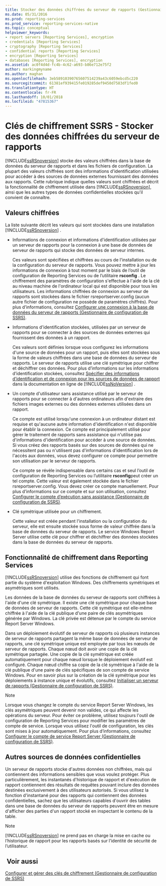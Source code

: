 ```yaml
---
title: Stocker des données chiffrées du serveur de rapports (Gestionnaire de configuration de SSRS) | Microsoft Docs
ms.date: 05/31/2016
ms.prod: reporting-services
ms.prod_service: reporting-services-native
ms.topic: conceptual
helpviewer_keywords:
- report servers [Reporting Services], encryption
- credentials [Reporting Services]
- cryptography [Reporting Services]
- confidential reports [Reporting Services]
- encryption [Reporting Services]
- databases [Reporting Services], encryption
ms.assetid: ac0f4d4d-fc4b-4c62-a693-b86e712e75f2
author: markingmyname
ms.author: maghan
ms.openlocfilehash: 3eb58910390765607514239a43c6059ebcd5c220
ms.sourcegitcommit: 61381ef939415fe019285def9450d7583df1fed0
ms.translationtype: HT
ms.contentlocale: fr-FR
ms.lasthandoff: 10/01/2018
ms.locfileid: "47815367"
---
```

# <a name="ssrs-encryption-keys---store-encrypted-report-server-data"></a>Clés de chiffrement SSRS - Stocker des données chiffrées du serveur de rapports
  [!INCLUDE[ssRSnoversion](../../includes/ssrsnoversion-md.md)] stocke des valeurs chiffrées dans la base de données du serveur de rapports et dans les fichiers de configuration. La plupart des valeurs chiffrées sont des informations d'identification utilisées pour accéder à des sources de données externes fournissant des données aux rapports. Cette rubrique indique quelles valeurs sont chiffrées et décrit la fonctionnalité de chiffrement utilisée dans [!INCLUDE[ssRSnoversion](../../includes/ssrsnoversion-md.md)], ainsi que les autres types de données confidentielles stockées qu'il convient de connaître.  
  
## <a name="encrypted-values"></a>Valeurs chiffrées  
 La liste suivante décrit les valeurs qui sont stockées dans une installation [!INCLUDE[ssRSnoversion](../../includes/ssrsnoversion-md.md)] .  
  
-   Informations de connexion et informations d'identification utilisées par un serveur de rapports pour la connexion à une base de données de serveur de rapports qui stocke des données de serveur internes.  
  
     Ces valeurs sont spécifiées et chiffrées au cours de l'installation ou de la configuration du serveur de rapports. Vous pouvez mettre à jour les informations de connexion à tout moment par le biais de l’outil de configuration de Reporting Services ou de l’utilitaire **rsconfig** . Le chiffrement des paramètres de configuration s'effectue à l'aide de la clé au niveau machine de l'ordinateur local qui est disponible pour tous les utilisateurs. Les informations chiffrées de connexion au serveur de rapports sont stockées dans le fichier rsreportserver.config (aucun autre fichier de configuration ne possède de paramètres chiffrés). Pour plus d’informations, consultez [Configurer une connexion à la base de données du serveur de rapports &#40;Gestionnaire de configuration de SSRS&#41;](../../reporting-services/install-windows/configure-a-report-server-database-connection-ssrs-configuration-manager.md).  
  
-   Informations d'identification stockées, utilisées par un serveur de rapports pour se connecter à des sources de données externes qui fournissent des données à un rapport.  
  
     Ces valeurs sont définies lorsque vous configurez les informations d'une source de données pour un rapport, puis elles sont stockées sous la forme de valeurs chiffrées dans une base de données du serveur de rapports. Le serveur de rapports utilise une clé symétrique pour chiffrer et déchiffrer ces données. Pour plus d’informations sur les informations d’identification stockées, consultez [Spécifier des informations d’identification et de connexion pour les sources de données de rapport](../../reporting-services/report-data/specify-credential-and-connection-information-for-report-data-sources.md) dans la documentation en ligne de [!INCLUDE[ssNoVersion](../../includes/ssnoversion-md.md)] .  
  
-   Un compte d'utilisateur sans assistance utilisé par le serveur de rapports pour se connecter à d'autres ordinateurs afin d'extraire des fichiers images externes ou des données externes utilisées dans un rapport.  
  
     Ce compte est utilisé lorsqu'une connexion à un ordinateur distant est requise et qu'aucune autre information d'identification n'est disponible pour établir la connexion. Ce compte est principalement utilisé pour gérer le traitement de rapports sans assistance qui n'utilise pas d'informations d'identification pour accéder à une source de données. Si vous créez des rapports basés sur des sources de données qui ne nécessitent pas ou n'utilisent pas d'informations d'identification lors de l'accès aux données, vous devez configurer ce compte pour permettre son utilisation par le serveur de rapports.  
  
     Ce compte se révèle indispensable dans certains cas et seul l’outil de configuration de Reporting Services ou l’utilitaire **rsconfig**peut créer un tel compte. Cette valeur est également stockée dans le fichier rsreportserver.config. Vous devez créer ce compte manuellement. Pour plus d’informations sur ce compte et sur son utilisation, consultez [Configurer le compte d’exécution sans assistance &#40;Gestionnaire de configuration de SSRS&#41;](../../reporting-services/install-windows/configure-the-unattended-execution-account-ssrs-configuration-manager.md).  
  
-   Clé symétrique utilisée pour un chiffrement.  
  
     Cette valeur est créée pendant l'installation ou la configuration du serveur, elle est ensuite stockée sous forme de valeur chiffrée dans la base de données du serveur de rapports. Le service Windows Report Server utilise cette clé pour chiffrer et déchiffrer des données stockées dans la base de données du serveur de rapports.  
  
## <a name="encryption-functionality-in-reporting-services"></a>Fonctionnalité de chiffrement dans Reporting Services  
 [!INCLUDE[ssRSnoversion](../../includes/ssrsnoversion-md.md)] utilise des fonctions de chiffrement qui font partie du système d'exploitation Windows. Des chiffrements symétriques et asymétriques sont utilisés.  
  
 Les données de la base de données du serveur de rapports sont chiffrées à l'aide d'une clé symétrique. Il existe une clé symétrique pour chaque base de données de serveur de rapports. Cette clé symétrique est elle-même chiffrée à l'aide de la clé publique d'une paire de clés asymétriques générée par Windows. La clé privée est détenue par le compte du service Report Server Windows.  
  
 Dans un déploiement évolutif de serveur de rapports où plusieurs instances de serveur de rapports partagent la même base de données de serveur de rapports, une clé symétrique unique est employée par tous les nœuds de serveur de rapports. Chaque nœud doit avoir une copie de la clé symétrique partagée. Une copie de la clé symétrique est créée automatiquement pour chaque nœud lorsque le déploiement évolutif est configuré. Chaque nœud chiffre sa copie de la clé symétrique à l'aide de la clé publique d'une paire de clés spécifiques de son compte de service Windows. Pour en savoir plus sur la création de la clé symétrique pour les déploiements à instance unique et évolutifs, consultez [Initialiser un serveur de rapports &#40;Gestionnaire de configuration de SSRS&#41;](../../reporting-services/install-windows/ssrs-encryption-keys-initialize-a-report-server.md).  
  
> [!NOTE]  
>  Lorsque vous changez le compte du service Report Server Windows, les clés asymétriques peuvent devenir non valides, ce qui affecte les opérations du serveur. Pour éviter ce problème, utilisez toujours l'outil de configuration de Reporting Services pour modifier les paramètres de compte de service. Lorsque vous utilisez l'outil de configuration, les clés sont mises à jour automatiquement. Pour plus d’informations, consultez [Configurer le compte de service Report Server &#40;Gestionnaire de configuration de SSRS&#41;](../../reporting-services/install-windows/configure-the-report-server-service-account-ssrs-configuration-manager.md).  
  
## <a name="other-sources-of-confidential-data"></a>Autres sources de données confidentielles  
 Un serveur de rapports stocke d'autres données non chiffrées, mais qui contiennent des informations sensibles que vous voulez protéger. Plus particulièrement, les instantanés d'historique de rapport et d'exécution de rapport contiennent des résultats de requêtes pouvant inclure des données destinées exclusivement à des utilisateurs autorisés. Si vous utilisez la fonction d'instantané pour des rapports qui contiennent des données confidentielles, sachez que les utilisateurs capables d'ouvrir des tables dans une base de données du serveur de rapports peuvent être en mesure d'afficher des parties d'un rapport stocké en inspectant le contenu de la table.  
  
> [!NOTE]  
>  [!INCLUDE[ssRSnoversion](../../includes/ssrsnoversion-md.md)] ne prend pas en charge la mise en cache ou l’historique de rapport pour les rapports basés sur l’identité de sécurité de l’utilisateur.  
  
## <a name="see-also"></a> Voir aussi  
 [Configurer et gérer des clés de chiffrement &#40;Gestionnaire de configuration de SSRS&#41;](../../reporting-services/install-windows/ssrs-encryption-keys-manage-encryption-keys.md)  
  
  
